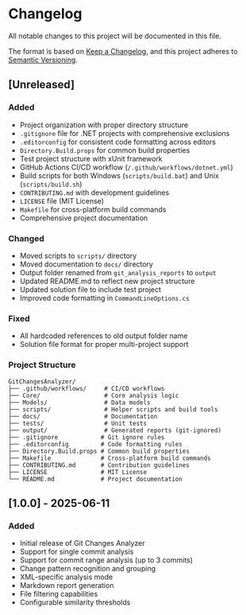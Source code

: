 # Changelog

All notable changes to this project will be documented in this file.

The format is based on [Keep a Changelog](https://keepachangelog.com/en/1.0.0/),
and this project adheres to [Semantic Versioning](https://semver.org/spec/v2.0.0.html).

## [Unreleased]

### Added
- Project organization with proper directory structure
- `.gitignore` file for .NET projects with comprehensive exclusions
- `.editorconfig` for consistent code formatting across editors
- `Directory.Build.props` for common build properties
- Test project structure with xUnit framework
- GitHub Actions CI/CD workflow (`/.github/workflows/dotnet.yml`)
- Build scripts for both Windows (`scripts/build.bat`) and Unix (`scripts/build.sh`)
- `CONTRIBUTING.md` with development guidelines
- `LICENSE` file (MIT License)
- `Makefile` for cross-platform build commands
- Comprehensive project documentation

### Changed
- Moved scripts to `scripts/` directory
- Moved documentation to `docs/` directory
- Output folder renamed from `git_analysis_reports` to `output`
- Updated README.md to reflect new project structure
- Updated solution file to include test project
- Improved code formatting in `CommandLineOptions.cs`

### Fixed
- All hardcoded references to old output folder name
- Solution file format for proper multi-project support

### Project Structure
```
GitChangesAnalyzer/
├── .github/workflows/     # CI/CD workflows
├── Core/                  # Core analysis logic
├── Models/                # Data models
├── scripts/               # Helper scripts and build tools
├── docs/                  # Documentation
├── tests/                 # Unit tests
├── output/                # Generated reports (git-ignored)
├── .gitignore            # Git ignore rules
├── .editorconfig         # Code formatting rules
├── Directory.Build.props # Common build properties
├── Makefile              # Cross-platform build commands
├── CONTRIBUTING.md       # Contribution guidelines
├── LICENSE               # MIT License
└── README.md             # Project documentation
```

## [1.0.0] - 2025-06-11

### Added
- Initial release of Git Changes Analyzer
- Support for single commit analysis
- Support for commit range analysis (up to 3 commits)
- Change pattern recognition and grouping
- XML-specific analysis mode
- Markdown report generation
- File filtering capabilities
- Configurable similarity thresholds
